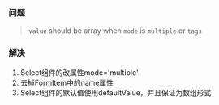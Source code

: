 ### 问题

> `value` should be array when `mode` is `multiple` or `tags`

### 解决

1. Select组件的改属性mode='multiple'  
2. 去掉FormItem中的name属性  
3. Select组件的默认值使用defaultValue，并且保证为数组形式

